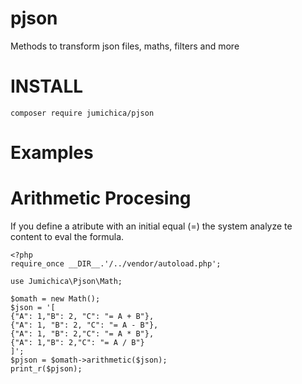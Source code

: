 # pjson
Methods to transform json files, maths, filters and more

# INSTALL 
    composer require jumichica/pjson

# Examples
# Arithmetic Procesing
If you define a atribute with an initial equal (=) the system analyze te content to eval the formula.

    <?php
    require_once __DIR__.'/../vendor/autoload.php';
    
    use Jumichica\Pjson\Math;
    
    $omath = new Math();
    $json = '[
    {"A": 1,"B": 2, "C": "= A + B"},
    {"A": 1, "B": 2, "C": "= A - B"},
    {"A": 1, "B": 2,"C": "= A * B"},
    {"A": 1,"B": 2,"C": "= A / B"}
    ]';
    $pjson = $omath->arithmetic($json);
    print_r($pjson);
